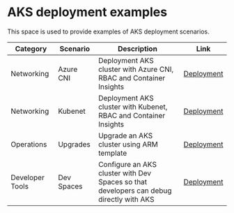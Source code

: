# AKS deployment examples

This space is used to provide examples of AKS deployment scenarios.

|Category| Scenario | Description | Link |
|---|---|---|---|
|Networking|Azure CNI|Deployment AKS cluster with Azure CNI, RBAC and Container Insights| [Deployment](../azurecni-rbac)
|Networking|Kubenet|Deployment AKS cluster with Kubenet, RBAC and Container Insights| [Deployment](../kubenet-rbac)
| Operations | Upgrades | Upgrade an AKS cluster using ARM template | [Deployment](../upgrades)
| Developer Tools | Dev Spaces | Configure an AKS cluster with Dev Spaces so that developers can debug directly with AKS | [Deployment](../devspaces)